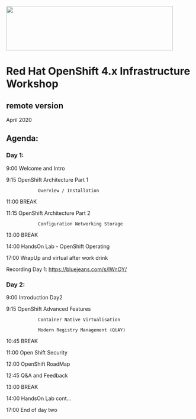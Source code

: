 <img src="https://github.com/alfbach/oaw_remote/blob/master/logo.png" width="450" height="120">


# Red Hat OpenShift 4.x Infrastructure Workshop
## remote version

April 2020

## Agenda:


### Day 1:

9:00		Welcome and Intro

9:15		OpenShift Architecture Part 1

				Overview / Installation

11:00		BREAK

11:15		OpenShift Architecture Part 2

				Configuration Networking Storage

13:00		BREAK

14:00		HandsOn Lab - OpenShift Operating

17:00		WrapUp and virtual after work drink

Recording Day 1: https://bluejeans.com/s/IWnOY/


### Day 2:

9:00		Introduction Day2

9:15		OpenShift Advanced Features

				Container Native Virtualisation

				Modern Registry Management (QUAY)				

10:45		BREAK

11:00		Open Shift Security

12:00		OpenShift RoadMap			

12:45		Q&A and Feedback

13:00		BREAK

14:00		HandsOn Lab cont...

17:00		End of day two
